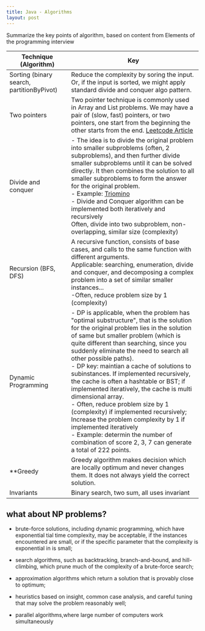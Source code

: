 ```yaml
---
title: Java - Algorithms
layout: post
---
```


Summarize the key points of algorithm, based on content from Elements of the programming interview

| Technique (Algorithm)                     | Key                                                          |
| ----------------------------------------- | ------------------------------------------------------------ |
| Sorting (binary search, partitionByPivot) | Reduce the complexity by soring the input. Or, if the input is sorted, we might apply standard divide and conquer algo pattern. |
| Two pointers                              | Two pointer technique is commonly used in Array and List problems. We may have a pair of (slow, fast) pointers, or two pointers, one start from the beginning the other starts from the end. [Leetcode Article](https://leetcode.com/articles/two-pointer-technique/) |
| Divide and conquer                        | - The idea is to divide the original problem into smaller subproblems (often, 2 subproblems), and then further divide  smaller subproblems until it can be solved directly. It then combines the solution to all smaller subproblems to form the answer for the original problem. <br />- Example: [Triomino](https://undergroundmathematics.org/divisibility-and-induction/triominoes/solution) <br />- Divide and Conquer algorithm can be implemented both iteratively and recursively <br />Often, divide into two subproblem, non-overlapping, similar size (complexity) |
| Recursion (BFS, DFS)                      | A recursive function, consists of base cases, and calls to the same function with different arguments. <br />Applicable: searching, enumeration, divide and conquer, and decomposing a complex problem into a set of similar smaller instances... <br />-Often, reduce problem size by 1 (complexity) |
| Dynamic Programming                       | - DP is applicable, when the problem has "optimal substructure", that is the solution for the original problem lies in the solution of same but smaller problem (which is quite different than searching, since you suddenly eliminate the need to search all other possible paths). <br />- DP key: maintian a cache of solutions to subinstances. If implemented recursively, the cache is often a hashtable or BST; if implemented iteratively, the cache is multi dimensional array. <br />- Often, reduce problem size by 1 (complexity) if implemented recursively; Increase the problem complexity by 1 if implemented iteratively <br />- Example: determin the number of combination of score 2, 3, 7  can generate a total of 222 points. |
| **Greedy                                  | Greedy algorithm makes decision which are locally optimum and never changes them. It does not always yield the correct solution. |
| Invariants                                | Binary search, two sum, all uses invariant                   |

## what about NP problems?

- brute-force solutions, including dynamic programming, which have exponential tial time complexity, may be acceptable, if the instances encountered are small, or if the specific parameter that the complexity is exponential in is small;

- search algorithms, such as backtracking, branch-and-bound, and hill-climbing, which prune much of the complexity of a brute-force search;
- approximation algorithms which return a solution that is provably close to optimum;
- heuristics based on insight, common case analysis, and careful tuning that may solve the problem reasonably well;
- parallel algorithms,where large number of computers work simultaneously